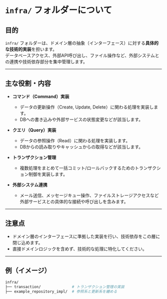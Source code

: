 # `infra/` フォルダーについて

## 目的

`infra/` フォルダーは、ドメイン層の抽象（インターフェース）に対する**具体的な技術的実装**を担います。  
データベースアクセス、外部API呼び出し、ファイル操作など、外部システムとの連携や技術依存部分を集中管理します。

---

## 主な役割・内容

- **コマンド（Command）実装**  
  - データの更新操作（Create, Update, Delete）に関わる処理を実装します。  
  - DBへの書き込みや外部サービスの状態変更などが該当します。

- **クエリ（Query）実装**  
  - データの参照操作（Read）に関わる処理を実装します。  
  - DBからの読み取りやキャッシュからの取得などが該当します。

- **トランザクション管理**  
  - 複数処理をまとめて一括コミット/ロールバックするためのトランザクション制御を実装します。

- **外部システム連携**  
  - メール送信、メッセージキュー操作、ファイルストレージアクセスなど外部サービスとの具体的な接続や呼び出しを含みます。

---

## 注意点

- ドメイン層のインターフェースに準拠した実装を行い、技術依存をこの層に閉じ込めます。  
- 直接ドメインロジックを含めず、技術的な処理に特化してください。

---

## 例（イメージ）

```sh
infra/
├── transaction/              # トランザクション管理の実装
├── example_repository_impl/  # 参照系と更新系を纏める
```